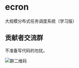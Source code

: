 # ecron
大规模分布式任务调度系统（学习版）

## 贡献者交流群
不准备写代码的勿扰。

![群二维码](https://user-images.githubusercontent.com/9923838/208246156-ced873d3-e9df-4ee2-a3b1-50ec1cdbd22b.png)
